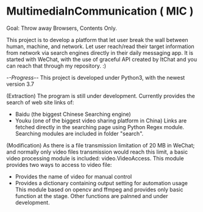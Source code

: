 # MultimediaInCommunication ( MIC )
Goal: Throw away Browsers, Contents Only.

This project is to develop a platform that let user break the wall between human, machine, and network. Let user reach/read their target information from network via search engines directly in their daily messaging app.
It is started with WeChat, with the use of graceful API created by ItChat and you can reach that through my repository. :)

-*-Progress-*-
This project is developed under Python3, with the newest version 3.7

(Extraction)
The program is still under development. Currently provides the search of web site links of:
- Baidu (the biggest Chinese Searching engine)
- Youku (one of the biggest video sharing platform in China)
Links are fetched directly in the searching page using Python Regex module. Searching modules are included in folder "search".

(Modification)
As there is a file transmission limitation of 20 MB in WeChat; and normally only video files transmission would reach this limit, a basic video processing module is included: video.VideoAccess. This module provides two ways to access to video file:
- Provides the name of video for manual control
- Provides a dictionary containing output setting for automation usage
This module based on opencv and ffmpeg and provides only basic function at the stage. Other functions are palnned and under development.
